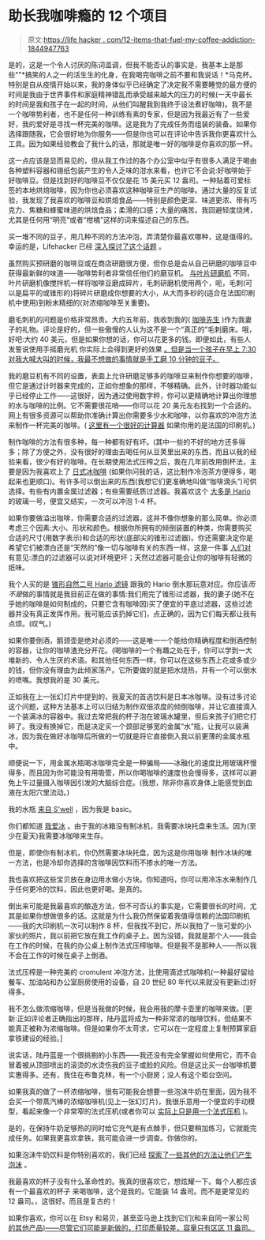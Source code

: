 # 助长我咖啡瘾的 12 个项目

> 原文:[https://life hacker . com/12-items-that-fuel-my-coffee-addiction-1844947763](https://lifehacker.com/12-items-that-fuel-my-coffee-addiction-1844947763)

是的，这是一个令人讨厌的陈词滥调，但我不能否认的事实是，我基本上是那些""*搞笑的人之一的活生生的化身，在我喝完咖啡之前不要和我说话！*马克杯。特别是自从疫情开始以来，我的身体似乎已经确定了决定我不需要睡觉的最方便的时间是我由于世界事件和家庭精神错乱而承受越来越大的压力的时候(一天中最长的时间是我和孩子在一起的时间，从他们叫醒我到我终于设法煮好咖啡)。我不是一个咖啡势利者，也不是任何一种训练有素的专家，但是因为我最近有了一些爱好，我的爱好是寻找一杯完美的咖啡。这是我为了完成任务而组装的装备。如果你选择跟随我，它会很好地为你服务——但是你也可以在评论中告诉我你更喜欢什么工具。因为如果经验教会了我什么的话，那就是唯一好的咖啡是你喜欢的那一杯。

这一点应该是显而易见的，但从我工作过的各个办公室中似乎有很多人满足于喝由各种塑料容器和锡纸包装产生的令人乏味的泔水来看，也许它不会说:好咖啡始于好咖啡豆。但是找到好的咖啡豆不仅仅是花 15 美元买 12 盎司。一种贴着可爱标签的本地烘焙咖啡，因为你也必须喜欢这种咖啡豆生产的咖啡。通过大量的反复试验，我发现了我喜欢的咖啡豆和烘焙食品——特别是颜色更深、味道更浓、带有巧克力、焦糖和蜂蜜味道的烘焙食品；柔滑的口感；大量的痛苦。我回避轻度烧烤，尤其是任何用“明亮”或者“柑橘”这样的词来描述自己的东西。

买一堆不同的豆子，用几种不同的方法冲泡，弄清楚你最喜欢哪种，这是值得的。幸运的是，Lifehacker 已经 [深入探讨了这个话题](https://lifehacker.com/brew-the-perfect-cup-lesson-2-how-to-select-your-bean-5987803?tag=morningschool) 。

虽然购买预研磨的咖啡豆或在商店研磨很方便，但你总是会从自己研磨的咖啡豆中获得最新鲜的味道——咖啡势利者非常信任他们的磨豆机。 [与叶片研磨机](https://www.myrecipes.com/extracrispy/burr-grinder-or-blade-grinder) 不同，叶片研磨机像搅拌机一样将咖啡豆磨成碎片，毛刺研磨机使用两个，呃，毛刺(可以是扁平的或锥形的)将碎片研磨成你想要的大小，从大而多砂的(适合在法国印刷机中使用)到粉末精细的(对浓缩咖啡至关重要)。

磨毛刺机的问题是价格非常昂贵。大约五年前，我收到我的( [咖啡先生](https://amzn.to/3gUE2Kf) )作为我妻子的礼物。评论是好的，但一些傲慢的人认为这不是一个“真正的”毛刺磨床。哦，好吧:大约 40 美元，但是如果你想的话，你可以花更多的钱。即便如此，有些人发誓说使用手摇磨光机 你实际上会得到更好的效果 [。但是当一个孩子在早上 7:30 对我大喊大叫的时候，我最不想做的事情就是手工磨 10 分钟的豆子。](https://driftaway.coffee/advantages-of-hand-grinder)

我的磨豆机有不同的设置，表面上允许研磨足够多的咖啡豆来制作你想要的咖啡，但它是通过计时器来完成的，正如你想象的那样，不够精确。此外，计时器功能似乎已经停止工作——这很好，因为通过使用数字秤，你可以更精确地计算出你理想的水与咖啡的比例。它不需要很花哨——你可以花 20 美元左右找到一个合适的。网上有很多资源可以帮助你准确计算出你需要多少水和咖啡，以你喜欢的冲泡方法来制作一杯完美的咖啡。( [这里有一个很好的计算器](https://lifehacker.com/find-your-perfect-french-press-ratio-with-this-coffee-c-1844595120) 如果你用的是法国的印刷机。)

制作咖啡的方法有很多种，每一种都有好有坏。(其中一些的不好的地方还多得多；除了方便之外，没有很好的理由去喝任何从豆荚里出来的东西，而且以我的经验来看，很少有好的咖啡。在长期使用法式压榨之后，我在几年前改用倒杯法，主要是因为我喜欢上了 [日式冰咖啡](https://lifehacker.com/make-japanese-iced-coffee-instead-of-cold-brewing-for-t-5906669) (如果你问我的话，这比制作冷泡茶方便得多，喝起来也更顺口)。有许多可以倒出来的东西(我想它们更准确地叫做“咖啡滴头”)可供选择。有些有内置金属过滤器；有些需要纸质过滤器。我喜欢这个 [大多是 Hario](https://amzn.to/3bpLhss) 的玻璃一号，便宜又结实，一次可以冲泡 1-4 杯。

如果你要做溢出咖啡，你需要合适的过滤器，这并不像你想象的那么简单。你必须考虑三个因素:大小、形状和颜色。根据你所拥有的倾倒装置的种类，你需要购买合适的尺寸(用数字表示)和合适的形状(底部尖的锥形过滤器)。你还需要决定你是希望它们被漂白还是“天然的”像一切与咖啡有关的东西一样，这是一件事 [人们对](https://perfectdailygrind.com/2017/08/the-great-paper-coffee-filters-debate-bleached-vs-unbleached) 有意见:漂白的过滤器可以说对环境更坏；天然过滤器可能会让你的咖啡有轻微的纸味。

我个人买的是 [锥形自然二号 Hario 滤镜](https://amzn.to/2DwTXks) 跟我的 Hario 倒水那玩意对应。你应该*而不是*做的事情就是我目前正在做的事情:我们用完了锥形过滤器，我的妻子(她不在乎她的咖啡是如何制成的，只要它含有咖啡因)买了便宜的平底过滤器，这些过滤器并没有真正发挥作用。我可能应该扔掉它们，点正确的，因为它们每天都让我有点烦。(叹气。)

如果你要倒酒，鹅颈壶是绝对必须的——这是唯一一个能给你精确程度和倒酒控制的容器，让你的咖啡渣充分开花。(喝咖啡的一个有趣之处在于，你可以学到一大堆新的、令人生厌的术语。和其他任何东西一样，你可以在这些东西上花或多或少的钱，但你没有理由为此倾家荡产。它所要做的就是把水烧热，并有一个可以倒水的喷嘴。我想我的是 30 美元。

正如我在上一张幻灯片中提到的，我夏天的首选饮料是日本冰咖啡。没有过多讨论这个问题，这种方法基本上可以归结为制作双倍浓度的倾倒咖啡，并让它直接滴入一个装满冰的容器中。我过去常把我的杯子泡在玻璃水罐里，但后来孩子们把它打碎了。我没有换掉它，而是决定买一个颈部足够宽的金属“水”瓶，让我可以装满冰，因为我在做好冰咖啡后所做的一切就是将它直接倒入我以前更薄的金属水瓶中。

顺便说一下，用金属水瓶喝冰咖啡完全是一种骗局——冰融化的速度比用玻璃杯慢得多，而且因为你可能没有用吸管，所以你喝咖啡的速度也会慢得多，这样可以避免上午过量摄入咖啡因引发的大脑综合症。(我想，除非你喜欢身体上能感觉到血液在太阳穴里流动。)

我的水瓶 [来自 S'well](https://www.swell.com/shop/swell/travelers) ，因为我是 basic。

你们都知道 [我爱冰](https://lifehacker.com/appreciate-the-miracle-that-is-ice-1844628598) 。由于我的冰箱没有制冰机，我需要冰块托盘来生活。因为(至少在夏天)我需要冰咖啡来生存。

但是，即使你有制冰机，你仍然需要冰块托盘，因为这是你用咖啡 制作冰块的唯一方法，也是冷却你选择的含咖啡因饮料而不掺水的唯一方法。

我也喜欢把这些宝贝放在身边用水做小方块。你知道吗，你可以用冷冻水来制作几乎任何更冷的饮料，因此也更好喝。是真的。

倒出来可能是我最喜欢的酿造方法，但不可否认的事实是，它需要很长的时间，尤其是如果你想做很多的话。这就是为什么我仍然保留着我值得信赖的法国印刷机——我的大印刷机一次可以制作 8 杯，但我找不到它，所以我拍了一张可爱的小家伙的照片，我以前把它放在我工作的桌子上。因为没错，我就是那个人——我会在工作的时候，在我的办公桌上制作法式压榨咖啡。但是我不是那种人——所以我不会在工作的时候在桌子上倒酒。

法式压榨是一种完美的 cromulent 冲泡方法，比使用滴滤式咖啡机(一种最好留给餐车、加油站和办公室厨房使用的设备，自 20 世纪 80 年代以来就没有更新过)好得多。

我不怎么做浓缩咖啡，但是当我做的时候，我会用我的摩卡壶里的咖啡来做。[更新:正如评论者正确指出的那样，陆丹蓝将成为一种非常浓的咖啡饮料，但结果不能真正被称为浓缩咖啡。但是如果你不太苛求，它可以在一定程度上复制预算家庭拿铁建设的经验。]

说实话，陆丹蓝是一个很挑剔的小东西——我还没有完全掌握如何使用它，而不会冒着被从顶部喷出的滚烫的水烫伤我的豆子或脸的风险。但是这比买一台咖啡机要实惠得多。还有，我住在布鲁克林，有一个小厨房；没人有这个柜台空间。

如果我真的做了一杯浓缩咖啡，很有可能我会想要一些泡沫牛奶在里面，因为我不会买一个带蒸汽棒的浓缩咖啡机(见上一张幻灯片)，我很乐意用一个便宜的手动模型，看起来像一个非常窄的法式压机(或者你可以 [实际上只是用一个法式压机](https://lifehacker.com/how-to-froth-milk-without-a-fancy-instrument-1843240793) )。

是的，在保持牛奶足够热的同时给它充气是有点棘手，但只要稍加练习，它就能完成任务。如果我更喜欢拿铁，我可能会进一步调查。你做你的。

如果泡沫牛奶饮料是你特别喜欢的，我们已经 [探索了一些其他的方法让他们产生泡沫](https://lifehacker.com/how-to-froth-milk-without-a-fancy-instrument-1843240793) 。

我最喜欢的杯子没有什么革命性的。我真的很喜欢它，想炫耀一下。每个人都应该有一个最喜欢的杯子 来喝咖啡，这个是我的。它能装 14 盎司。而不是更常见的 12 盎司。，这很好。而且是复古的！

如果你喜欢，你可以在 Etsy 和易贝，甚至亚马逊上找到它们(和来自同一家公司 [的其他产品)——尽管它们可能是新做的，打印质量较差，容量只有区区 11 盎司。](https://en.wikipedia.org/wiki/Taylor_%26_Ng)